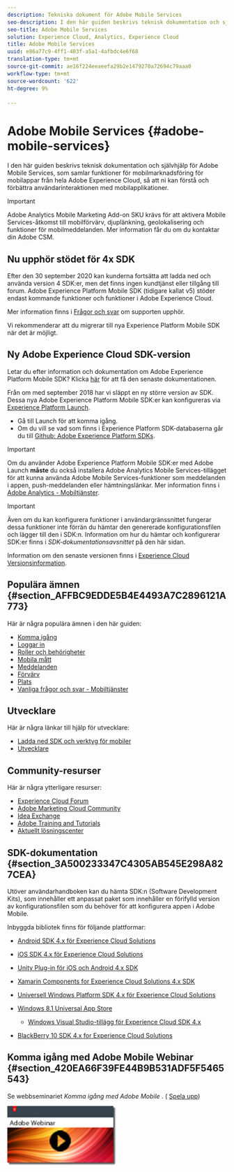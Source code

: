 ```yaml
---
description: Tekniska dokument för Adobe Mobile Services
seo-description: I den här guiden beskrivs teknisk dokumentation och självhjälp för Adobe Mobile Services, som samlar funktioner för mobilmarknadsföring för mobilappar från hela Adobe Experience Cloud, så att ni kan förstå och förbättra användarinteraktionen med mobilapplikationer.
seo-title: Adobe Mobile Services
solution: Experience Cloud, Analytics, Experience Cloud
title: Adobe Mobile Services
uuid: e86a77c9-4ff1-403f-a5a1-4afbdc4e6f68
translation-type: tm+mt
source-git-commit: ae16f224eeaeefa29b2e1479270a72694c79aaa0
workflow-type: tm+mt
source-wordcount: '622'
ht-degree: 9%

---
```



# Adobe Mobile Services {#adobe-mobile-services}

I den här guiden beskrivs teknisk dokumentation och självhjälp för Adobe Mobile Services, som samlar funktioner för mobilmarknadsföring för mobilappar från hela Adobe Experience Cloud, så att ni kan förstå och förbättra användarinteraktionen med mobilapplikationer.

>[!IMPORTANT]
>
>Adobe Analytics Mobile Marketing Add-on SKU krävs för att aktivera Mobile Services-åtkomst till mobilförvärv, djuplänkning, geolokalisering och funktioner för mobilmeddelanden. Mer information får du om du kontaktar din Adobe CSM.

## Nu upphör stödet för 4x SDK

Efter den 30 september 2020 kan kunderna fortsätta att ladda ned och använda version 4 SDK:er, men det finns ingen kundtjänst eller tillgång till forum. Adobe Experience Platform Mobile SDK (tidigare kallat v5) stöder endast kommande funktioner och funktioner i Adobe Experience Cloud.

Mer information finns i [Frågor och svar](https://aep-sdks.gitbook.io/docs/version-4-sdk-end-of-support-faq) om supporten upphör.

Vi rekommenderar att du migrerar till nya Experience Platform Mobile SDK när det är möjligt.

## Ny Adobe Experience Cloud SDK-version

Letar du efter information och dokumentation om Adobe Experience Platform Mobile SDK? Klicka [här](https://aep-sdks.gitbook.io/docs/) för att få den senaste dokumentationen.

Från om med september 2018 har vi släppt en ny större version av SDK. Dessa nya Adobe Experience Platform Mobile SDK:er kan konfigureras via [Experience Platform Launch](https://www.adobe.com/experience-platform/launch.html).

* Gå till Launch för att komma igång.
* Om du vill se vad som finns i Experience Platform SDK-databaserna går du till [Github: Adobe Experience Platform SDKs](https://github.com/Adobe-Marketing-Cloud/acp-sdks).

>[!IMPORTANT]
>
> Om du använder Adobe Experience Platform Mobile SDK:er med Adobe Launch **måste** du också installera Adobe Analytics Mobile Services-tillägget för att kunna använda Adobe Mobile Services-funktioner som meddelanden i appen, push-meddelanden eller hämtningslänkar. Mer information finns i [Adobe Analytics - Mobiltjänster](https://aep-sdks.gitbook.io/docs/using-mobile-extensions/adobe-analytics-mobile-services).

>[!IMPORTANT]
>
>Även om du kan konfigurera funktioner i användargränssnittet fungerar dessa funktioner inte förrän du hämtar den genererade konfigurationsfilen och lägger till den i SDK:n. Information om hur du hämtar och konfigurerar SDK:er finns i *SDK-dokumentationsavsnittet* på den här sidan.

Information om den senaste versionen finns i [Experience Cloud Versionsinformation](https://docs.adobe.com/content/help/sv-SE/release-notes/experience-cloud/current.html).

## Populära ämnen {#section_AFFBC9EDDE5B4E4493A7C2896121A773}

Här är några populära ämnen i den här guiden:

* [Komma igång](/help/using/gs/gs.md)
* [Loggar in](/help/using/gs/gs-signin.md)
* [Roller och behörigheter](/help/using/gs/c-mob-roles-and-permissions.md)
* [Mobila mått](/help/using/gs/metrics/metrics.md)
* [Meddelanden](/help/using/in-app-messaging/in-app-messaging.md)
* [Förvärv](/help/using/acquisition-main/acquisition-main.md)
* [Plats](/help/using/location/c-location-overview.md)
* [Vanliga frågor och svar - Mobiltjänster](/help/using/faq-mobile.md)

## Utvecklare

Här är några länkar till hjälp för utvecklare:

* [Ladda ned SDK och verktyg för mobiler](/help/using/c-manage-app-settings/c-mob-confg-app/t-config-analytics/download-sdk.md)
* [Utvecklare](https://docs.adobe.com/content/help/en/analytics/implementation/home.html)

## Community-resurser

Här är några ytterligare resurser:

* [Experience Cloud Forum](https://forums.adobe.com/community/experience-cloud)
* [Adobe Marketing Cloud Community](https://helpx.adobe.com/marketing-cloud.html?promoid=KAWSE)
* [Idea Exchange](https://forums.adobe.com/community/experience-cloud/analytics-cloud/analytics)
* [Adobe Training and Tutorials](https://helpx.adobe.com/se/learning.html?promoid=KAUDK)
* [Aktuellt lösningscenter](https://www.adobe.com/se/marketing-cloud.html)

## SDK-dokumentation {#section_3A500233347C4305AB545E298A827CEA}

Utöver användarhandboken kan du hämta SDK:n (Software Development Kits), som innehåller ett anpassat paket som innehåller en förifylld version av konfigurationsfilen som du behöver för att konfigurera appen i Adobe Mobile.

Inbyggda bibliotek finns för följande plattformar:

* [Android SDK 4.x för Experience Cloud Solutions](/help/android/overview.md)
* [iOS SDK 4.x för Experience Cloud Solutions](/help/ios/overview.md)
* [Unity Plug-in för iOS och Android 4.x SDK](/help/unity/get-started.md)
* [Xamarin Components for Experience Cloud Solutions 4.x SDK](/help/xamarin/get-started.md)
* [Universell Windows Platform SDK 4.x för Experience Cloud Solutions](/help/universal-windows/overview.md)
* [Windows 8.1 Universal App Store](/help/windows-appstore/overview.md)

   * [Windows Visual Studio-tillägg för Experience Cloud SDK 4.x](/help/windows-appstore/extensions/win-vse-4x.md)

* [BlackBerry 10 SDK 4.x for Experience Cloud Solutions](/help/blackberry/overview.md)

## Komma igång med Adobe Mobile Webinar {#section_420EA66F39FE44B9B531ADF5F5465543}

Se webbseminariet *Komma igång med Adobe Mobile* . ( [Spela upp](https://adobe.ly/PsxCFn))

[  ![](assets/webinar.png) ](https://adobe.ly/PsxCFn)
